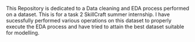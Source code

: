 This Repository is dedicated to a Data cleaning and EDA process performed on a dataset. This is for a task 2  SkillCraft summer internship.
I have sucessfully performed various operations on this dataset to properly execute the EDA process and have tried to attain the best dataset suitable for modelling.
